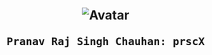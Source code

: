 <h1 align="center">

<p align="center">
  <img src="https://avatars3.githubusercontent.com/u/28862892?s=460&v=4" alt="Avatar" style={border-radius: 50%;}/>
</p>

    Pranav Raj Singh Chauhan: prscX
</h1>